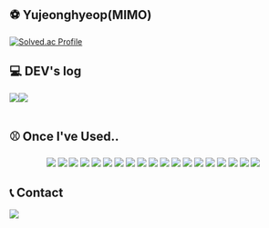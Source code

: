 
##  ⚽️ Yujeonghyeop(MIMO)
  
  [![Solved.ac Profile](http://mazassumnida.wtf/api/v2/generate_badge?boj=one8775)](https://solved.ac/one8775/)


## 💻 DEV's log 
<div style="display:flex; flex-direction:row;">
    <a href="https://velog.io/@one8775">
        <img src="https://img.shields.io/badge/Velog-20C997?style=for-the-badge&logo=Velog&logoColor=white"> 
    </a>
    <a href="https://you8775.tistory.com">
        <img src="https://img.shields.io/badge/Tistory-000000?style=for-the-badge&logo=Tistory&logoColor=white"> 
    </a>
  
</div><br>


## ⚾️ Once I've Used..

<div align =center>
<img src = https://img.shields.io/badge/JavaScript-F7DF1E.svg?&style=for-the-badge&logo=JavaScript&logoColor=white>
<img src = https://img.shields.io/badge/React-61DAFB.svg?&style=for-the-badge&logo=React&logoColor=white>
<img src = https://img.shields.io/badge/Next.js-000000.svg?&style=for-the-badge&logo=Next.js&logoColor=white>
<img src = https://img.shields.io/badge/TypeScript-3178C6.svg?&style=for-the-badge&logo=TypeScript&logoColor=white>
<img src = https://img.shields.io/badge/HTML5-E34F26.svg?&style=for-the-badge&logo=HTML5&logoColor=white>
<img src = https://img.shields.io/badge/CSS3-1572B6.svg?&style=for-the-badge&logo=CSS3&logoColor=white>
<img src = https://img.shields.io/badge/TailwindCSS-06B6D4.svg?&style=for-the-badge&logo=TailwindCSS&logoColor=white>
<img src = https://img.shields.io/badge/MySQL-4479A1.svg?&style=for-the-badge&logo=MySQL&logoColor=white>
<img src = https://img.shields.io/badge/MongoDB-472A48.svg?&style=for-the-badge&logo=MongoDB&logoColor=white>
<img src="https://img.shields.io/badge/firebase-FFCA28?style=for-the-badge&logo=firebase&logoColor=white">
<img src = https://img.shields.io/badge/Node.js-339933.svg?&style=for-the-badge&logo=Node.js&logoColor=white>
<img src="https://img.shields.io/badge/express-000000?style=for-the-badge&logo=express&logoColor=white">
<img src = https://img.shields.io/badge/Python-3776AB.svg?&style=for-the-badge&logo=Python&logoColor=white>
<img src = https://img.shields.io/badge/Java-007396.svg?&style=for-the-badge&logo=Java&logoColor=white>
<img src="https://img.shields.io/badge/linux-FCC624?style=for-the-badge&logo=linux&logoColor=black">
<img src="https://img.shields.io/badge/amazonaws-232F3E?style=for-the-badge&logo=amazonaws&logoColor=white">
<img src = https://img.shields.io/badge/Git-F05032.svg?&style=for-the-badge&logo=Git&logoColor=white>
<img src = https://img.shields.io/badge/IntelliJ%20IDEA-000000.svg?&style=for-the-badge&logo=IntelliJ%20IDEA&logoColor=white>
<img src = https://img.shields.io/badge/Visual%20Studio%20Code-007ACC.svg?&style=for-the-badge&logo=Visual%20Studio%20Code&logoColor=white>
</div>

## 📞 Contact

<div style="display:flex; flex-direction:row;">
    <a href="mailto:one8775@ajou.ac.kr">
        <img src="https://img.shields.io/badge/Gmail-EA4335?style=for-the-badge&logo=Gmail&logoColor=white"> 
    </a>
</div><br>
<!--
**yujeonghyeop/yujeonghyeop** is a ✨ _special_ ✨ repository because its `README.md` (this file) appears on your GitHub profile.

Here are some ideas to get you started:

- 🔭 I’m currently working on ...
- 🌱 I’m currently learning ...
- 👯 I’m looking to collaborate on ...
- 🤔 I’m looking for help with ...
- 💬 Ask me about ...
- 📫 How to reach me: ...
- 😄 Pronouns: ...
- ⚡ Fun fact: ...
-->
